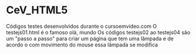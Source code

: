 # CeV_HTML5
Códigos testes desenvolvidos durante o cursoemvideo.com 
O testejs01.html é o famoso olá, mundo
Os códigos testejs02 ao testejs04 são um "passo a passo"  para criar um página que tem uma lâmpada e de acordo o com movimento do mouse essa lâmpada se modifica

